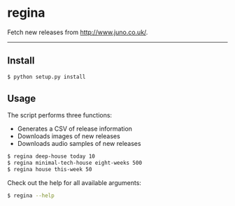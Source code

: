 regina
===========

Fetch new releases from http://www.juno.co.uk/.

---

## Install

```bash
$ python setup.py install
```

## Usage

The script performs three functions:

- Generates a CSV of release information
- Downloads images of new releases
- Downloads audio samples of new releases

```bash
$ regina deep-house today 10
$ regina minimal-tech-house eight-weeks 500
$ regina house this-week 50
```

Check out the help for all available arguments:

```bash
$ regina --help
```

